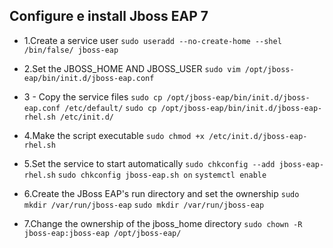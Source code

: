 ## Configure e install Jboss EAP 7

- 1.Create a service user
`sudo useradd --no-create-home --shel /bin/false/ jboss-eap`

- 2.Set the JBOSS_HOME AND JBOSS_USER
`sudo vim /opt/jboss-eap/bin/init.d/jboss-eap.conf`

- 3 - Copy the service files
`sudo cp /opt/jboss-eap/bin/init.d/jboss-eap.conf /etc/default/`
 `sudo cp /opt/jboss-eap/bin/init.d/jboss-eap-rhel.sh /etc/init.d/`

- 4.Make the script executable
`sudo chmod +x /etc/init.d/jboss-eap-rhel.sh`

- 5.Set the service to start automatically
`sudo chkconfig --add jboss-eap-rhel.sh`
`sudo chkconfig jboss-eap.sh on`
`systemctl enable`

- 6.Create the JBoss EAP's run directory and set the ownership
`sudo mkdir /var/run/jboss-eap`
`sudo mkdir /var/run/jboss-eap`

- 7.Change the ownership of the jboss_home directory
`sudo chown -R jboss-eap:jboss-eap /opt/jboss-eap/`
